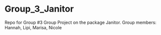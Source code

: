 # Group_3_Janitor
Repo for Group #3 Group Project on the package Janitor. Group members: Hannah, Lipi, Marisa, Nicole
